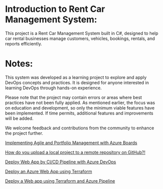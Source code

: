 # Introduction to Rent Car Management System:
This project is a Rent Car Management System built in C#, designed to help car rental businesses manage customers, vehicles, bookings, rentals, and reports efficiently.


# Notes:
This system was developed as a learning project to explore and apply DevOps concepts and practices. It is designed for anyone interested in learning DevOps through hands-on experience.

Please note that the project may contain errors or areas where best practices have not been fully applied. As mentioned earlier, the focus was on education and development, so only the minimum viable features have been implemented. If time permits, additional features and improvements will be added.

We welcome feedback and contributions from the community to enhance the project further.



[Implementing Agile and Portfolio Management with Azure Boards](https://github.com/nehadjsh/Implementing-Agile-and-Portfolio-Management-with-Azure-Boards/issues/1)

 [How do you upload a local project to a remote repository on GitHub?!](https://github.com/nehadjsh/RentCarManagement/issues/1#issue-2723844742)

 [Deploy Web App by CI/CD Pipeline with Azure DevOps](https://github.com/nehadjsh/RentCarManagement/issues/2)

 [Deploy an Azure Web App using Terraform](https://github.com/nehadjsh/deploy-azure-webapp-using-terraform/issues/1#issue-2762065636)
 
 [Deploy a Web app using Terraform and Azure Pipeline](https://github.com/nehadjsh/deploy-webapp-terraform-azure-pipeline/issues/1#issue-2771564948)


